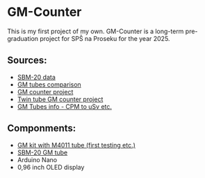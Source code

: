 # GM-Counter
This is my first project of my own. GM-Counter is a long-term pre-graduation project for SPŠ na Proseku for the year 2025.

## Sources: 
- [SBM-20 data](https://www.gstube.com/data/2398/)
- [GM tubes comparison](https://iot-devices.com.ua/en/comparison-of-geiger-muller-tubes-sbm20-j305-and-lnd712/)
- [GM counter project](https://hackaday.io/project/183103-ggreg20v3-ionizing-radiation-detector)
- [Twin tube GM counter project](https://www.giangrandi.org/electronics/twin-tube-geiger/twin-tube-geiger.shtml)
- [GM Tubes info - CPM to uSv etc.](https://sites.google.com/site/diygeigercounter/technical/gm-tubes-supported)

## Componments: 
- [GM kit with M4011 tube (first testing etc.)](https://www.aliexpress.com/item/1005005983829775.html?spm=a2g0o.productlist.main.11.7121URtvURtvMy&algo_pvid=5fe86294-a9dc-4aaa-9061-8c6e2802d0c6&algo_exp_id=5fe86294-a9dc-4aaa-9061-8c6e2802d0c6-4&pdp_npi=4%40dis%21USD%2161.17%2127.52%21%21%21442.65%21199.19%21%402103891017381561898268692e9547%2112000036629548116%21sea%21CZ%212394786101%21X&curPageLogUid=Xi7JYKipq4hK&utparam-url=scene%3Asearch%7Cquery_from%3A)
- [SBM-20 GM tube](https://www.ebay.com/itm/280865770387)
- Arduino Nano
- 0,96 inch OLED display

